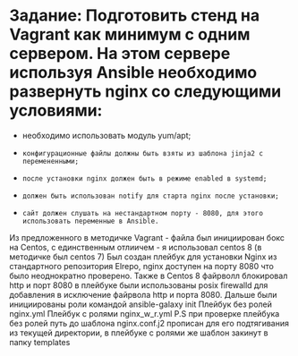 # Задание:  Подготовить стенд на Vagrant как минимум с одним сервером. На этом сервере используя Ansible необходимо развернуть nginx со следующими условиями:

- необходимо использовать модуль yum/apt;
-     конфигурационные файлы должны быть взяты из шаблона jinja2 с перемененными;
-     после установки nginx должен быть в режиме enabled в systemd;
-     должен быть использован notify для старта nginx после установки;
-     сайт должен слушать на нестандартном порту - 8080, для этого использовать переменные в Ansible.

Из предложенного в методичке Vagrant - файла был инициирован бокс на Centos, с единственным отлиичем - я использовал centos 8 (в методичке был centos 7)
Был создан плейбук для установки Nginx из стандартного репозитория Elrepo, nginx доступен на порту 8080 что было неоднократно проверено. Также в Centos 8 файрволл блокировал http и порт 8080 в плейбуке были использованы posix firewalld для добавления в исключение файрвола http и порта 8080. Дальше были инициированы роли командой ansible-galaxy init
Плейбук без ролей nginx.yml
Плейбук с ролями nginx_w_r.yml
P.S при проверке плейбука без ролей путь до шаблона nginx.conf.j2 прописан для его подтягивания из текущей директории, в плейбуке с ролями же шаблон закинут в папку templates
